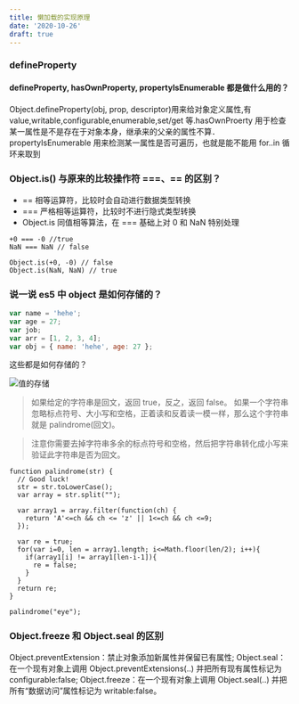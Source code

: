 ```yaml
---
title: 懒加载的实现原理
date: '2020-10-26'
draft: true
---
```


### defineProperty

#### defineProperty, hasOwnProperty, propertyIsEnumerable 都是做什么用的？

Object.defineProperty(obj, prop, descriptor)用来给对象定义属性,有 value,writable,configurable,enumerable,set/get 等.hasOwnProerty 用于检查某一属性是不是存在于对象本身，继承来的父亲的属性不算．propertyIsEnumerable 用来检测某一属性是否可遍历，也就是能不能用 for..in 循环来取到

### Object.is() 与原来的比较操作符 ===、== 的区别？

- == 相等运算符，比较时会自动进行数据类型转换
- === 严格相等运算符，比较时不进行隐式类型转换
- Object.is 同值相等算法，在 === 基础上对 0 和 NaN 特别处理

```
+0 === -0 //true
NaN === NaN // false

Object.is(+0, -0) // false
Object.is(NaN, NaN) // true
```

### 说一说 es5 中 object 是如何存储的？

```js
var name = 'hehe';
var age = 27;
var job;
var arr = [1, 2, 3, 4];
var obj = { name: 'hehe', age: 27 };
```

这些都是如何存储的？

![值的存储](https://wire.cdn-go.cn/wire-cdn/b23befc0/blog/images/object-store.png)

> 如果给定的字符串是回文，返回 true，反之，返回 false。
> 如果一个字符串忽略标点符号、大小写和空格，正着读和反着读一模一样，那么这个字符串就是 palindrome(回文)。

> 注意你需要去掉字符串多余的标点符号和空格，然后把字符串转化成小写来验证此字符串是否为回文。

```
function palindrome(str) {
  // Good luck!
  str = str.toLowerCase();
  var array = str.split("");

  var array1 = array.filter(function(ch) {
    return 'A'<=ch && ch <= 'z' || 1<=ch && ch <=9;
  });

  var re = true;
  for(var i=0, len = array1.length; i<=Math.floor(len/2); i++){
    if(array1[i] != array1[len-i-1]){
      re = false;
    }
  }
  return re;
}

palindrome("eye");
```

### Object.freeze 和 Object.seal 的区别

Object.preventExtension：禁止对象添加新属性并保留已有属性;
Object.seal：在一个现有对象上调用 Object.preventExtensions(..) 并把所有现有属性标记为 configurable:false;
Object.freeze：在一个现有对象上调用 Object.seal(..) 并把所有“数据访问”属性标记为 writable:false。

